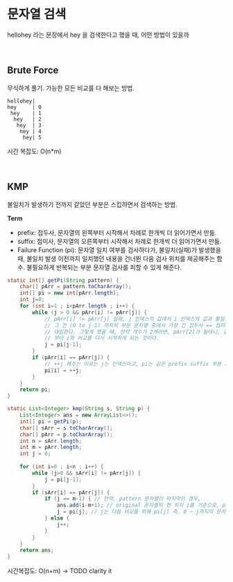 # 문자열 검색
hellohey 라는 문장에서 hey 을 검색한다고 했을 때, 어떤 방법이 있을까

<br>

## Brute Force
무식하게 풀기. 가능한 모든 비교를 다 해보는 방법.
```
hellohey|
hey     | 0
 hey    | 1
  hey   | 2
   hey  | 3
    hey | 4
     hey| 5
```

시간 복잡도: O(n*m)

<br>

## KMP
불일치가 발생하기 전까지 같았던 부분은 스킵하면서 검색하는 방법.  

**Term**  

- prefix: 접두사, 문자열의 왼쪽부터 시작해서 차례로 한개씩 더 읽어가면서 만듦.
- suffix: 접미사, 문자열의 오른쪽부터 시작해서 차례로 한개씩 더 읽어가면서 만듦.
- Failure Function (pi): 문자열 일치 여부를 검사하다가, 불일치(실패)가 발생했을 때, 불일치 발생 이전까지 일치했던 내용을 건너뛴 다음 검사 위치를 제공해주는 함수. 불필요하게 반복되는 부분 문자열 검사를 피할 수 있게 해준다.

```java
static int[] getPi(String pattern) {
    char[] pArr = pattern.toCharArray();
    int[] pi = new int[pArr.length];
    int j=0;
    for (int i=1 ; i<pArr.length ; i++) {
        while (j > 0 && pArr[i] != pArr[j]) {
            // pArr[i] != pArr[j] 일때, j 인덱스의 값에서 i 인덱스의 값과 불일치가 발생했다는 의미이기 때문에
            // 그 전 (0 to j-1) 까지의 부분 문자열 중에서 가장 긴 접두사 == 접미사 의 개수인 pi[j-1] 를 j에 
            // 대입한다. 그렇게 했을 때, 만약 개수가 2개라면, pArr[2]가 될테니, 같은 것의 개수 2개 이후인 3번째
            // 부터 i와 비교를 다시 시작하게 되는 것이다.
            j = pi[j-1];
        }
        if (pArr[i] == pArr[j]) {
            // ++j 해주는 이유는 j는 인덱스이고, pi는 같은 prefix suffix 부분 문자열의 개수를 저장해야 하기 때문.
            pi[i] = ++j;
        }
    }
    return pi;
}
```

```java
static List<Integer> kmp(String s, String p) {
    List<Integer> ans = new ArrayList<>();
    int[] pi = getPi(p);
    char[] sArr = s.toCharArray();
    char[] pArr = p.toCharArray();
    int n = sArr.length;
    int m = pArr.length;
    int j = 0;
    
    for (int i=0 ; i<n ; i++) {
        while (j>0 && sArr[i] != pArr[j]) {
            j = pi[j-1];
        }
        if (sArr[i] == pArr[j]) {
            if (j == m-1) { // 만약, pattern 문자열이 마지막인 경우,
                ans.add(i-m+1); // original 문자열의 현 위치 i를 기준으로, pattern 문자열이 시작되는 index를 저장한다.
                j = pi[j]; // j는 다음 비교를 위해 pi[j] 즉, 0 ~ j까지의 문자열에서 가장 긴 prefix == suffix의 길이를 j의 인덱스로 할당해서 다음 비교를 진행한다.
            } else {
                j++;
            }
        }
    }
    return ans;
}
```

시간복잡도: O(n+m) -> TODO clarity it
